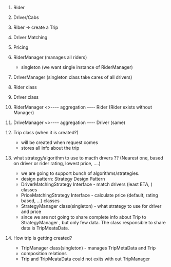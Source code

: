 1. Rider
2. Driver/Cabs
3. Riber -> create a Trip
4. Driver Matching
5. Pricing
6. RiderManager (manages all riders)

   - singleton (we want single instance of RiderManager)

7. DriverManager (singleton class take cares of all drivers)
8. Rider class
9. Driver class
10. RiderManager <>---- aggregation ---- Rider (Rider exists without Manager)
11. DriveManager <>---- aggregation ---- Driver (same)
12. Trip class (when it is created?)

    - will be created when request comes
    - stores all info about the trip

13. what strategy/algorithm to use to macth drvers ?? (Nearest one, based on driver or rider rating, lowest price, ....)

    - we are going to support bunch of algorithms/strategies.
    - design pattern: Strategy Design Pattern
    - DriverMatchingStrategy Interface - match drivers (least ETA, ) classes
    - PriceMatchingStrategy Interface - calculate price (default, rating based, ...) classes
    - StrategyManager class(singleton) - what strategy to use for driver and price
    - since we are not going to share complete info about Trip to StrategyManager , but only few data. The class responsible to share data is TripMeataData.

14. How trip is getting created?
    - TripManager class(singleton) - manages TripMetaData and Trip
    - composition relations
    - Trip and TripMeataData could not exits with out TripManager
